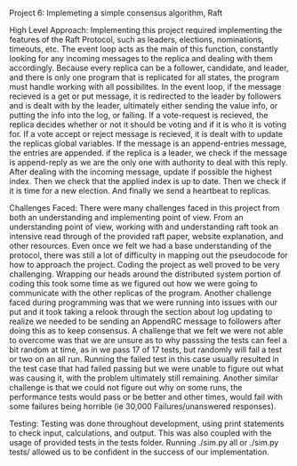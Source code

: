 Project 6: Implemeting a simple consensus algorithm, Raft

High Level Approach: Implementing this project required implementing the features of the Raft Protocol, such as leaders, elections, nominations, timeouts, etc. 
The event loop acts as the main of this function, constantly looking for any incoming messages to the replica and dealing with them accordingly. Because every 
replica can be a follower, candidate, and leader, and there is only one program that is replicated for all states, the program must handle working with all 
possibilites. In the event loop, if the message recieved is a get or put message, it is redirected to the leader by followers and is dealt with by the leader, 
ultimately either sending the value info, or putting the info into the log, or failing. If a vote-request is recieved, the replica decides whether or not it should
be voting and if it is who it is voting for. If a vote accept or reject message is recieved, it is dealt with to update the replicas global variables. If the 
message is an append-entries message, the entries are appended. if the replica is a leader, we check if the message is append-reply as we are the only one with 
authority to deal with this reply. After dealing with the incoming message, update if possible the highest index. Then we check that the applied index is up to 
date. Then we check if it is time for a new election. And finally we send a heartbeat to replicas. 

Challenges Faced: There were many challenges faced in this project from both an understanding and implementing point of view. From an understanding point of view,
working with and understanding raft took an intensive read through of the provided raft paper, website explanation, and other resources. Even once we felt we had a 
base understanding of the protocol, there was still a lot of difficulty in mapping out the pseudocode for how to approach the project. Coding the project as well
proved to be very challenging. Wrapping our heads around the distributed system portion of coding this took some time as we figured out how we were going to 
communicate with the other replicas of the program. Another challenge faced during programming was that we were running into issues with our put and it took 
taking a relook through the section about log updating to realize we needed to be sending an AppendRC message to followers after doing this as to keep consensus. 
A challenge that we felt we were not able to overcome was that we are unsure as to why passsing the tests can feel a bit random at time, as in we pass 17 of 17 
tests, but randomly will fail a test or two on an all run. Running the failed test in this case usually resulted in the test case that had failed passing but 
we were unable to figure out what was causing it, with the problem ultimately still remaining. Another similar challenge is that we could not figure out why on some
runs, the performance tests would pass or be better and other times, would fail with some failures being horrible (ie 30,000 Failures/unanswered responses). 

Testing: Testing was done throughout development, using print statements to check input, calculations, and output. This was also coupled with the usage of provided
tests in the tests folder. Running ./sim.py all or ./sim.py tests/<specific-test> allowed us to be confident in the success of our implementation. 
